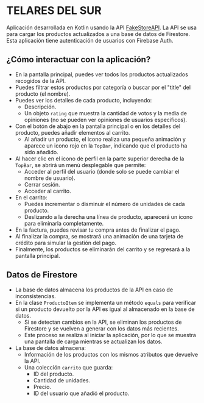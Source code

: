 # TELARES DEL SUR

Aplicación desarrollada en Kotlin usando la API [FakeStoreAPI](https://fakestoreapi.com/). La API se usa para cargar los productos actualizados a una base de datos de Firestore. Esta aplicación tiene autenticación de usuarios con Firebase Auth.

## ¿Cómo interactuar con la aplicación?

- En la pantalla principal, puedes ver todos los productos actualizados recogidos de la API.
- Puedes filtrar estos productos por categoría o buscar por el "title" del producto (el nombre).
- Puedes ver los detalles de cada producto, incluyendo:
  - Descripción.
  - Un objeto `rating` que muestra la cantidad de votos y la media de opiniones (no se pueden ver opiniones de usuarios específicos).
- Con el botón de abajo en la pantalla principal o en los detalles del producto, puedes añadir elementos al carrito.
  - Al añadir un producto, el icono realiza una pequeña animación y aparece un icono rojo en la `TopBar`, indicando que el producto ha sido añadido.
- Al hacer clic en el icono de perfil en la parte superior derecha de la `TopBar`, se abrirá un menú desplegable que permite:
  - Acceder al perfil del usuario (donde solo se puede cambiar el nombre de usuario).
  - Cerrar sesión.
  - Acceder al carrito.
- En el carrito:
  - Puedes incrementar o disminuir el número de unidades de cada producto.
  - Deslizando a la derecha una línea de producto, aparecerá un icono para eliminarla completamente.
- En la factura, puedes revisar tu compra antes de finalizar el pago.
- Al finalizar la compra, se mostrará una animación de una tarjeta de crédito para simular la gestión del pago.
- Finalmente, los productos se eliminarán del carrito y se regresará a la pantalla principal.

## Datos de Firestore

- La base de datos almacena los productos de la API en caso de inconsistencias.
- En la clase `ProductoItem` se implementa un método `equals` para verificar si un producto devuelto por la API es igual al almacenado en la base de datos.
  - Si se detectan cambios en la API, se eliminan los productos de Firestore y se vuelven a generar con los datos más recientes.
  - Este proceso se realiza al iniciar la aplicación, por lo que se muestra una pantalla de carga mientras se actualizan los datos.
- La base de datos almacena:
  - Información de los productos con los mismos atributos que devuelve la API.
  - Una colección `carrito` que guarda:
    - ID del producto.
    - Cantidad de unidades.
    - Precio.
    - ID del usuario que añadió el producto.
